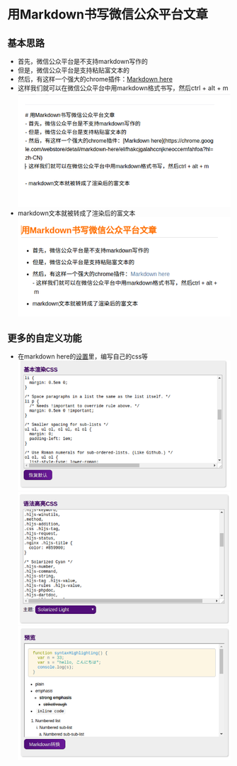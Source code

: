 # 用Markdown书写微信公众平台文章
## 基本思路
- 首先，微信公众平台是不支持markdown写作的
- 但是，微信公众平台是支持粘贴富文本的
- 然后，有这样一个强大的chrome插件：[Markdown here](https://chrome.google.com/webstore/detail/markdown-here/elifhakcjgalahccnjkneoccemfahfoa?hl=zh-CN)
- 这样我们就可以在微信公众平台中用markdown格式书写，然后ctrl + alt + m
![](before_md.png)
- markdown文本就被转成了渲染后的富文本
![](after_md.png)
## 更多的自定义功能
- 在markdown here的[设置](chrome-extension://elifhakcjgalahccnjkneoccemfahfoa/common/options.html)里，编写自己的css等
![](css.png)
![](code_css.png)
![](css_preview.png)
